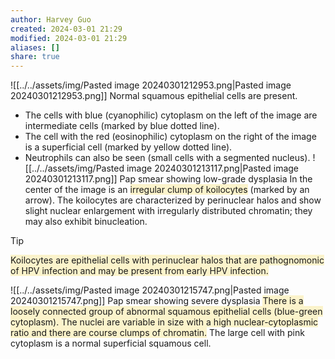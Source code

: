 ```yaml
---
author: Harvey Guo
created: 2024-03-01 21:29
modified: 2024-03-01 21:29
aliases: []
share: true
---
```

![[../../assets/img/Pasted image 20240301212953.png|Pasted image 20240301212953.png]]
Normal squamous epithelial cells are present. 
- The cells with blue (cyanophilic) cytoplasm on the left of the image are intermediate cells (marked by blue dotted line). 
- The cell with the red (eosinophilic) cytoplasm on the right of the image is a superficial cell (marked by yellow dotted line). 
- Neutrophils can also be seen (small cells with a segmented nucleus).
![[../../assets/img/Pasted image 20240301213117.png|Pasted image 20240301213117.png]]
Pap smear showing low-grade dysplasia
In the center of the image is an <span style="background:rgba(240, 200, 0, 0.2)">irregular clump of koilocytes</span> (marked by an arrow). The koilocytes are characterized by perinuclear halos and show slight nuclear enlargement with irregularly distributed chromatin; they may also exhibit binucleation.
>[!tip] 
><span style="background:rgba(240, 200, 0, 0.2)">Koilocytes are epithelial cells with perinuclear halos that are pathognomonic of HPV infection and may be present from early HPV infection.</span>

![[../../assets/img/Pasted image 20240301215747.png|Pasted image 20240301215747.png]]
Pap smear showing severe dysplasia
<span style="background:rgba(240, 200, 0, 0.2)">There is a loosely connected group of abnormal squamous epithelial cells (blue-green cytoplasm). The nuclei are variable in size with a high nuclear-cytoplasmic ratio and there are course clumps of chromatin.</span> The large cell with pink cytoplasm is a normal superficial squamous cell.